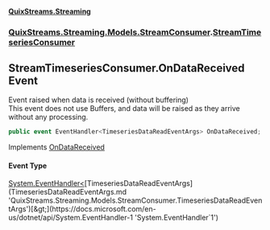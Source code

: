 #### [QuixStreams.Streaming](index.md 'index')
### [QuixStreams.Streaming.Models.StreamConsumer](QuixStreams.Streaming.Models.StreamConsumer.md 'QuixStreams.Streaming.Models.StreamConsumer').[StreamTimeseriesConsumer](StreamTimeseriesConsumer.md 'QuixStreams.Streaming.Models.StreamConsumer.StreamTimeseriesConsumer')

## StreamTimeseriesConsumer.OnDataReceived Event

Event raised when data is received (without buffering)  
This event does not use Buffers, and data will be raised as they arrive without any processing.

```csharp
public event EventHandler<TimeseriesDataReadEventArgs> OnDataReceived;
```

Implements [OnDataReceived](IStreamTimeseriesConsumer.OnDataReceived.md 'QuixStreams.Streaming.Models.StreamConsumer.IStreamTimeseriesConsumer.OnDataReceived')

#### Event Type
[System.EventHandler&lt;](https://docs.microsoft.com/en-us/dotnet/api/System.EventHandler-1 'System.EventHandler`1')[TimeseriesDataReadEventArgs](TimeseriesDataReadEventArgs.md 'QuixStreams.Streaming.Models.StreamConsumer.TimeseriesDataReadEventArgs')[&gt;](https://docs.microsoft.com/en-us/dotnet/api/System.EventHandler-1 'System.EventHandler`1')